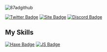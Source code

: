 ![87adgithub](https://user-images.githubusercontent.com/87123501/163676278-6a1247ff-6d8b-4e71-a848-e44057c8ef09.png)

[![Twitter Badge](https://img.shields.io/badge/-@87AD_Studio-1ca0f1?style=flat&labelColor=1ca0f1&logo=twitter&logoColor=white)](https://twitter.com/87AD_Studio) 
[![Site Badge](https://img.shields.io/badge/-87ad.cf-gray?style=flat&labelColor=gray&logo=sitepoint&logoColor=ffffff)](https://87ad.cf/)
[![Discord Badge](https://img.shields.io/badge/-87-white?style=flat&labelColor=1929ff&logo=discord&logoColor=5865F2)](https://discord.com/users/916597437228015656)

## My Skills

[![Haxe Badge](https://img.shields.io/badge/-haxe-EA8220?style=for-the-badge&labelColor=black&logo=haxe&logoColor=EA8220)](#) 
[![JS Badge](https://img.shields.io/badge/-Javascript-F0DB4F?style=for-the-badge&labelColor=black&logo=javascript&logoColor=F0DB4F)](#) 



